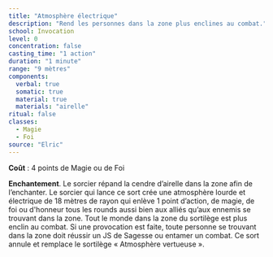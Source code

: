 ```yaml
---
title: "Atmosphère électrique"
description: "Rend les personnes dans la zone plus enclines au combat."
school: Invocation
level: 0
concentration: false
casting_time: "1 action"
duration: "1 minute"
range: "9 mètres"
components:
  verbal: true
  somatic: true
  material: true
  materials: "airelle"
ritual: false
classes:
  - Magie
  - Foi
source: "Elric"
---
```

**Coût** : 4 points de Magie ou de Foi  

**Enchantement**. Le sorcier répand la cendre d’airelle dans la zone afin de l’enchanter. Le sorcier qui lance ce sort crée une atmosphère lourde et électrique de 18 mètres de rayon qui enlève 1 point d’action, de magie, de foi ou d'honneur tous les rounds aussi bien aux alliés qu’aux ennemis se trouvant dans la zone. Tout le monde dans la zone du sortilège est plus enclin au combat. Si une provocation est faite, toute personne se trouvant dans la zone doit réussir un JS de Sagesse ou entamer un combat. Ce sort annule et remplace le sortilège « Atmosphère vertueuse ».  
